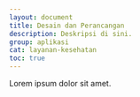 ```yaml
---
layout: document
title: Desain dan Perancangan
description: Deskripsi di sini.
group: aplikasi
cat: layanan-kesehatan
toc: true
---
```


Lorem ipsum dolor sit amet.
